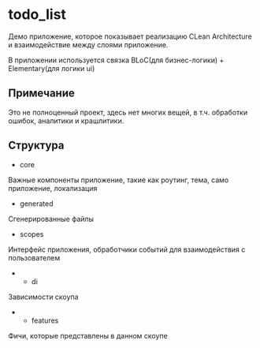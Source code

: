 # todo_list

Демо приложение, которое показывает реализацию CLean Architecture и взаимодействие между слоями приложение.

В приложении используется связка BLoC(для бизнес-логики) + Elementary(для логики ui)

## Примечание

Это не полноценный проект, здесь нет многих вещей, в т.ч. обработки ошибок, аналитики и крашлитики.

## Структура

- core

Важные компоненты приложение, такие как роутинг, тема, само приложение, локализация

- generated

Сгенерированные файлы

- scopes

Интерфейс приложения, обработчики событий для взаимодействия с пользователем

- - di

Зависимости скоупа

- - features

Фичи, которые представлены в данном скоупе
